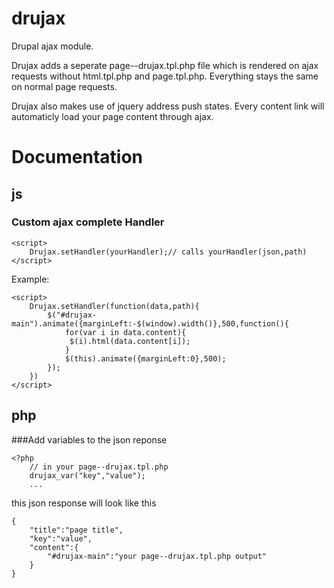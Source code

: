 drujax
======
Drupal ajax module.

Drujax adds a seperate page--drujax.tpl.php file which is rendered on ajax requests without html.tpl.php and page.tpl.php. Everything stays the same on normal page requests.

Drujax also makes use of jquery address push states. Every content link will automaticly load your page content through ajax. 

Documentation
=============

js
--

### Custom ajax complete Handler

    <script>
        Drujax.setHandler(yourHandler);// calls yourHandler(json,path)
    </script>

Example:

    <script>
        Drujax.setHandler(function(data,path){
            $("#drujax-main").animate({marginLeft:-$(window).width()},500,function(){
                for(var i in data.content){
                 $(i).html(data.content[i]);
                }
                $(this).animate({marginLeft:0},500);
            });
        })
    </script>

php
---

###Add variables to the json reponse
    
    <?php 
        // in your page--drujax.tpl.php
        drujax_var("key","value"); 
        ...
        
this json response will look like this
    
    {
        "title":"page title",
        "key":"value",
        "content":{
            "#drujax-main":"your page--drujax.tpl.php output"
        }
    }
